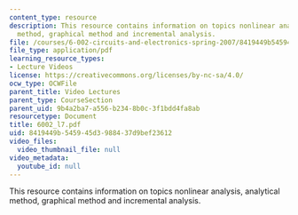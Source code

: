 ```yaml
---
content_type: resource
description: This resource contains information on topics nonlinear analysis, analytical
  method, graphical method and incremental analysis.
file: /courses/6-002-circuits-and-electronics-spring-2007/8419449b545945d3988437d9bef23612_6002_l7.pdf
file_type: application/pdf
learning_resource_types:
- Lecture Videos
license: https://creativecommons.org/licenses/by-nc-sa/4.0/
ocw_type: OCWFile
parent_title: Video Lectures
parent_type: CourseSection
parent_uid: 9b4a2ba7-a556-b234-8b0c-3f1bdd4fa8ab
resourcetype: Document
title: 6002_l7.pdf
uid: 8419449b-5459-45d3-9884-37d9bef23612
video_files:
  video_thumbnail_file: null
video_metadata:
  youtube_id: null
---
```

This resource contains information on topics nonlinear analysis, analytical method, graphical method and incremental analysis.